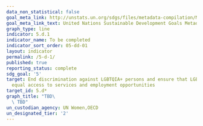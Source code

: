 ```yaml
---
data_non_statistical: false
goal_meta_link: http://unstats.un.org/sdgs/files/metadata-compilation/Metadata-Goal-5.pdf
goal_meta_link_text: United Nations Sustainable Development Goals Metadata (pdf 634kB)
graph_type: line
indicator: 5.d.1
indicator_name: To be completed
indicator_sort_order: 05-dd-01
layout: indicator
permalink: /5-d-1/
published: true
reporting_status: complete
sdg_goal: '5'
target: End discrimination against LGBTQIA+ persons and ensure that LGBTQIA+ persons have
  equal access to services and employment opportunities
target_id: 5.d*
graph_title: "TBD\
  \ TBD"
un_custodian_agency: UN Women,OECD
un_designated_tier: '2'
---
```

